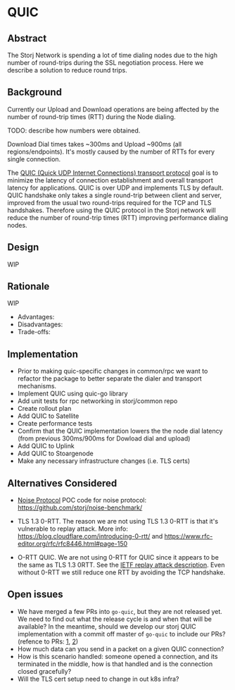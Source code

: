 # QUIC

## Abstract

The Storj Network is spending a lot of time dialing nodes due to the high number of round-trips during the SSL negotiation process. Here we describe a solution to reduce round trips.

## Background

Currently our Upload and Download operations are being affected by the number of round-trip times (RTT) during the Node dialing.

TODO: describe how numbers were obtained.

Download Dial times takes ~300ms and Upload ~900ms (all regions/endpoints). It's mostly caused by the number of RTTs for every single connection.

The [QUIC (Quick UDP Internet Connections) transport protocol](https://tools.ietf.org/html/draft-ietf-quic-transport-29) goal is to minimize the latency of connection establishment and overall transport latency for applications. QUIC is over UDP and implements TLS by default. QUIC handshake only takes a single round-trip between client and server, improved from the usual two round-trips required for the TCP and TLS handshakes. Therefore using the QUIC protocol in the Storj network will reduce the number of round-trip times (RTT) improving performance dialing nodes.

## Design

WIP

## Rationale

WIP

- Advantages:
- Disadvantages:
- Trade-offs:

## Implementation

- Prior to making quic-specific changes in common/rpc we want to refactor the package to better separate the dialer and transport mechanisms.
- Implement QUIC using quic-go library
- Add unit tests for rpc networking in storj/common repo
- Create rollout plan
- Add QUIC to Satellite
- Create performance tests
- Confirm that the QUIC implementation lowers the the node dial latency (from previous 300ms/900ms for Dowload dial and upload)
- Add QUIC to Uplink
- Add QUIC to Stoargenode
- Make any necessary infrastructure changes (i.e. TLS certs)

## Alternatives Considered

- [Noise Protocol](https://review.dev.storj.io/plugins/gitiles/storj/storj/+/refs/changes/02/1802/8/docs/blueprints/noise-protocol.md)
POC code for noise protocol: https://github.com/storj/noise-benchmark/

- TLS 1.3 0-RTT. The reason we are not using TLS 1.3 0-RTT is that it's vulnerable to replay attack.
More info: https://blog.cloudflare.com/introducing-0-rtt/ and https://www.rfc-editor.org/rfc/rfc8446.html#page-150

- O-RTT QUIC. We are not using 0-RTT for QUIC since it appears to be the same as TLS 1.3 0RTT. See the [IETF replay attack description](https://tools.ietf.org/id/draft-ietf-quic-tls-31.html#name-replay-attacks-with-0-rtt). Even without 0-RTT we still reduce one RTT by avoiding the TCP handshake.

## Open issues

- We have merged a few PRs into `go-quic`, but they are not released yet. We need to find out what the release cycle is and when that will be available? In the meantime, should we develop our storj QUIC implementation with a commit off master of `go-quic` to include our PRs? (refence to PRs: [1](https://github.com/lucas-clemente/quic-go/pull/2814), [2](https://github.com/lucas-clemente/quic-go/pull/2798))
- How much data can you send in a packet on a given QUIC connection?
- How is this scenario handled: someone opened a connection, and its terminated in the middle, how is that handled and is the connection closed gracefully?
- Will the TLS cert setup need to change in out k8s infra?
